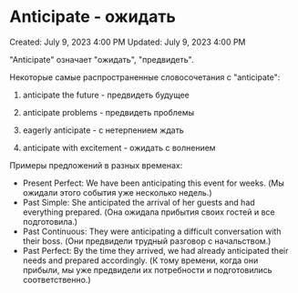 # Anticipate - ожидать

Created: July 9, 2023 4:00 PM
Updated: July 9, 2023 4:00 PM

"Anticipate" означает "ожидать", "предвидеть".

Некоторые самые распространенные словосочетания с "anticipate":

1. anticipate the future - предвидеть будущее

2. anticipate problems - предвидеть проблемы

3. eagerly anticipate - с нетерпением ждать

4. anticipate with excitement - ожидать с волнением

Примеры предложений в разных временах:

- Present Perfect: We have been anticipating this event for weeks. (Мы ожидали этого события уже несколько недель.)
- Past Simple: She anticipated the arrival of her guests and had everything prepared. (Она ожидала прибытия своих гостей и все подготовила.)
- Past Continuous: They were anticipating a difficult conversation with their boss. (Они предвидели трудный разговор с начальством.)
- Past Perfect: By the time they arrived, we had already anticipated their needs and prepared accordingly. (К тому времени, когда они прибыли, мы уже предвидели их потребности и подготовились соответственно.)